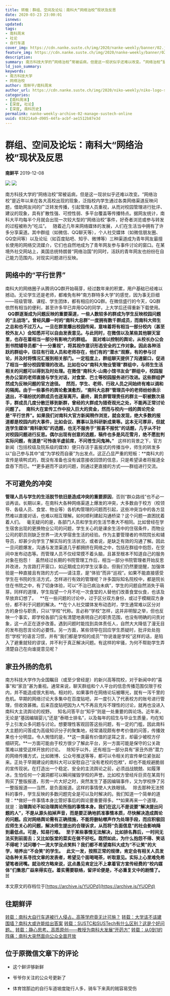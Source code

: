 ```yaml
---
title: 转载：群组、空间及论坛：南科大“网络治校”现状及反思
date: 2020-03-23 23:00:01
isnews:
updated:
tags:
- 南科周末
- 社论
- 自行车道
cover_img: https://cdn.nanke.suste.ch/img/2020/nanke-weekly/banner/02.jpg
feature_img: https://cdn.nanke.suste.ch/img/2020/nanke-weekly/banner/02.jpg
description:
summary: 南方科技大学的“网络治校”常被诟病，但是这一现状似乎还难以改变。“网络治校”是近年以来在各大高校出现的现象，泛指校内学生通过各类网络渠道反映问题，借助网友间的广泛转发传播，引起管理人员重视，从而对校园管理进行批评、建议的现象，具有扩散性强、可控性弱、多平台覆盖等传播特点。据网友统计，南科大平均每半个月就会出现一次较大型的“网络治校”事件，好奇者浏览或参与转发的过程被称为“吃瓜”。
ld_json_summary:
keywords:
- 南方科技大学
- 网络治校
author: 南鲜平/南科周末
author_url: https://cdn.nanke.suste.ch/img/2020/niko-weekly/niko-logo-scaled.jpg
categories:
- [南科周末]
- [深度, 社论]
- [深度, 南科历史]
permalink: nanke-weekly-archive-02-manage-sustech-online
uuid: 038214a9-d905-44fa-acbf-ae1512b87e3d
---
```

# 群组、空间及论坛：南科大“网络治校”现状及反思
**南鲜平** 2019-12-08

![](https://cdn.nanke.suste.ch/img/2020/nanke-weekly/banner/original/02.jpg)
![](https://cdn.nanke.suste.ch/img/2020/nanke-weekly/banner.png)

南方科技大学的“网络治校”常被诟病，但是这一现状似乎还难以改变。“网络治校”是近年以来在各大高校出现的现象，泛指校内学生通过各类网络渠道反映问题，借助网友间的广泛转发传播，引起管理人员重视，从而对校园管理进行批评、建议的现象，具有扩散性强、可控性弱、多平台覆盖等传播特点。据网友统计，南科大平均每半个月就会出现一次较大型的“网络治校”事件，好奇者浏览或参与转发的过程被称为“吃瓜”。
 
随着近几年来网络媒体的发展，人们在生活当中拥有了许多分享渠道。其中群组（如微信、QQ聊天等），个人社交媒体（如微信朋友圈、QQ空间等）以及论坛（如百度贴吧、知乎、微博等）三种渠道成为青年网友最擅长使用的网络交流媒介，它们也自然地成为了青年网友参与事件讨论的窗口。在某境外社交网站上，美国总统特朗普“网络治国”的同时，活跃的青年网友也纷纷在自己能力范围内，对现实问题进行反映。
 
## 网络中的“平行世界”
南科大的网络圈子从腾讯QQ群开始萌芽，经过数年来的积累，用户基础已经难以撼动。无论学生还是老师，都难免有种“南方群特多大学”的感觉，因为事无巨细——班级管理、课程、学生团体，都有相应的QQ群。在微信盛行的今天，QQ群依然有相当的便利，甚至许多早已弃用QQ的同学，上大学后还得重新下载使用。
 
**QQ群逐渐成为问题反映的重要渠道，一些人数较多的群成为学生反映校园问题的“主战场”。**曾经风靡一时的“南科大总群”一度拥有数千群成员，而南科大师生之总和也不过万人。一旦在群里爆出校园传闻，意味着将有相当一部分校内（甚至校外友人）会知悉并可以自由发表意见。与此同时，在微信以及某些其他聊天室里，也存在着相当一部分有影响力的群组。
 
面对难以控制的舆论，从校长办公会到书院辅导员都“十一分重视”，将其视作意识形态安全的工作对象。因此各种活跃的群组中，往往有行政人员和老师存在，他们有的“潜水”观察，有的参与讨论，并及时将情况汇报到相关部门。一定程度上，群组聊天提供了沟通窗口，促进了相当一部分校园管理的改进。比如在QQ“南科大物业管理”群组中，与师生生活相关的问题可以得到及时处理。在微信“南科大-山南小馆书友会”群组中，校园服务办公室的老师直接与学生对话，对食堂、巴士等校园服务进行改进。这些群组俨然成为反映问题的官方途径。
 
然而，学生、老师、行政人员之间始终有难以调和的隔阂。由于一些事件的舆论愈演愈烈，“南科大总群”管理员中的老师纷纷表示退出，不堪纷扰的群成员也逐渐离开。最终，肩负群管理责任的群主一职被数次易手，群成员几度分散迁移到新群，曾经的大群成为猎奇观光之处，不能再正常讨论问题了。
 
南科大在宣传工作中投入巨大的资金，然而与校内一线的舆论完全是“平行世界”。如果我们对南科大官方新闻稍作浏览，就会发现，绝大多数的报道都是校园内的大事件，比如会议、赛事以及科研新成果等。这本无可厚非，但就连学生媒体“南科新知”的选题，也无不服务于“报喜不报忧”的话题，几乎从不针对校园问题进行反思。偶尔出现有创意的选题，稿件也多是风花雪月，绝不愿批判实际问题，有道是**“可怜夜半虚前席，不问苍生问鬼神。”**
 
这样的背景之下，官方新闻（包括校级及院系级的媒体）便只存活于喜报式的传播当中，师生的转发多以“自己参与其中”或“为学校而自豪”为出发点。这正凸显严重的短板：**南科大的宣传是填鸭式的，既没有准备也没有诚意接收回馈的信息，只是希望读者将报道全盘吞下而已。**更多避而不谈的问题，则通过更直接的方式——群组进行交流。
 
## 不可避免的冲突
**管理人员与学生的生活脱节依旧是造成冲突的重要原因**，否则“群众路线”也不必一谈再谈。长期以来，在南科大各种网络渠道上爆发的冲突，大多数由于校方（校领导、各级人员、食堂、物业等）各机构管理的问题而引起，这些冲突当中的各方显然难以直接对话，也难以相互理解。如何顺利建起沟通桥梁？这个问题一直困扰着着人们。
 
毫无疑问的是，各部门人员和学生的生活节奏大不相同。比如曾经在学生宿舍出现的更换物业公司的问题，学生关心的是课余生活中的住宿条件，而物业公司的职员则缺乏世界一流大学宿舍生活的经验。作为主要管理者的书院院长和辅导员，却甚少向学生了解实际的生活状况，或者说，是缺乏有效的沟通了解。因此一旦问题爆发，沟通与发泄渠道几乎都拥挤在网络之中，包括在群组中抱怨，在空间中发布动态等。而管理人员不仅经常摸不着头脑，且甚至根本不知道自己的服务对象在抱怨！
 
虽然经过长期的书院管理工作后，相当一部分书院管理者开始反思并改进，为言路打开窗口，如近期成立的学生议事会。但我们仍然要提醒，加强体验是一种直接且有效的方式——请注意，是“体验”而非“巡视”。如果不能直接感受学生在书院的生活方式，怎样进行有效的管理呢？许多国际知名院校中，都是院长住在书院之中，有了切身体验，可以“不治已病治未病”，学生的问题自然消失于萌芽。同样的道理，学生指望一个月不吃一次食堂的人替他们改善食堂伙食，也该及早放弃幻想了。
 
**在一些问题的讨论中，过于区分双方身份，或过于模糊双方身份，都不利于问题的解决。**在个人社交媒体发布动态时，学生通常难以区分对方的身份与职责，只以“学校”代称。言必称“学校”怎样，这并非明智之举，但也反映一个事实，即学校各部门没有清楚地表明自己的职责范围，也没有明确的问责对象，这一点正在逐步改善。遇到问题时能找到具体责任人，自然大大降低了漫无目的发布抱怨言论的必要性。另一方面，某些领导在回应学生质疑时，批评处处抱怨“学校”的语言习惯，并有“我们都是学校的成员”“你说谁是学校”这样的话，是陷入了避重就轻的谬误，并不利于真正解决问题。有这样的牢骚，为何不帮助学生弄清楚自己在向谁提意见呢？
 
## 家丑外扬的危机
南方科技大学作为全国瞩目（或至少曾经是）的新兴高等院校，对于新闻中的“喜事”和“家丑”甚为重视。通常来说，聊天群组和个人平台的信息传播范围仅限于校内，并不能造成很大影响。相对的，如果事件在网络论坛被曝光，就有一泻千里的危机。早期的网络讨论大多集中在百度贴吧，并一度引入了代表校方的账号进行管理，但收效甚微。后来百度贴吧因为人气不再且充斥不理性的讨论，就再也没进入南科大主流舆论的视野。
 
知名问答平台“知乎”则是一处重要的舆论场。近年来，无论是“基因编辑婴儿”还是“泰晤士排名”，以及每年的招生与毕业生质量，均在知乎上引发众多问题与讨论。想要理性客观回答这些问题，有一定的门槛，因此南科大主题的问答成为高级知识分子的聚集地，经常涌现颇有参考价值的问答，传播效果也十分明显。令人惋惜的是，**这一类最有价值的逆耳之言，却最少被校方仔细研究。**一方面可能由于校方很少了解此平台，另一方面可能是保守的公关政策难以接受这样开放的讨论。
 
除知乎以外，还有相当一部分具有“家丑外扬”潜力的网络传播方式，比如微博、公众号推送等等，都可以令相关的宣传单位紧张起来。正处于早期建设的南科大可以安慰自己“没有老校的包袱”，却也不能规避脆弱的宣传现状。在打造出一个稳定、安全的主流舆论之前，必须战战兢兢、如履薄冰，生怕任何一个漏洞都可以瞬间摧毁学校的声誉。比如校方曾经斥巨资在某周刊购买了整版报道，形势一片大好之时，突然发生了基因编辑事件，又为学校挣了另一整版报道——当然，是负面报道。这样的事情使人大跌眼镜。
 
除去那种无法预料的事件，学生反映的多数问题完全是可以及时解决的。我们知道一个简单的道理：**做好一件事情本身比管好事后的舆论要重要得多。**如果再来一个道理，就是：**治理舆论不如治理舆论所指的事情本身。**我们在这儿不是说要“解决提出问题的人”，不是从源头掐掉声音，而是要正确地抓准事情本质，尽快解决造成舆论的问题。应对网络舆论需有正确措施，不能将删帖噤声作为处理手段，而应积极回应师生关心的问题，解决师生提出的合理诉求，从而将“负面信息”的社会影响降到最低点。可是，知易行难。
 
至于某些事情无法解决，比如排名靠后，一时间无法买到前面去；又比如饭堂的菜实在做不好吃。既然如此，为什么抱怨不得、笑话不得呢？试问哪个一流大学没点笑料？**我们都不希望南科大成为“不让笑”的大学，培养出“不会笑”的学生。**
 
此文一发，按照正常的规律，肯定会有相关人员发动各种关系寻找文章的发表者，希望见个面喝喝茶，听取意见。实际上心里难免希望笔者闭嘴。就治校方略来说，这点愚见肯定比不上拿着官方宣传经费的“校内媒体”们集思广益来得实在。着实需要联络，留评论便是，不必重复文中的剧情了。**☵**

本文原文的存档位于[https://archive.is/YUOPd](https://archive.is/YUOPd)

## 往期鲜评
[转载：南科大自行车道被行人侵占，高等学府竟无计可施？](/2020/03/23/nanke-weekly-archive-01-bicycle-lane-blocked-by-pedestrians/)
[转载：大学该不该建围墙？南科大或许能给出答案](/2020/03/23/nanke-weekly-archive-03-wall-of-sustech/)
[转载：SUSTC和SUSTech有什么区别？这是个好问题。](/2020/03/23/nanke-weekly-archive-04-sustech-or-sustc/)
[转载：静心思考、高质原创——教授为南科大发展“开药方”](/2020/03/23/nanke-weekly-archive-05-prescription-to-sustech/)
[转载：从0到1的阵痛：南科大突然面向公众全面开放](/2020/03/23/nanke-weekly-archive-06-sustech-open-to-public/)

## 位于原微信文章下的评论

* 这个鲜评够新鲜

* 爷爷你关注的公众号更新了

* 体育馆那边的自行车道坡度陡行人多，骑车下来真的贼容易受伤
